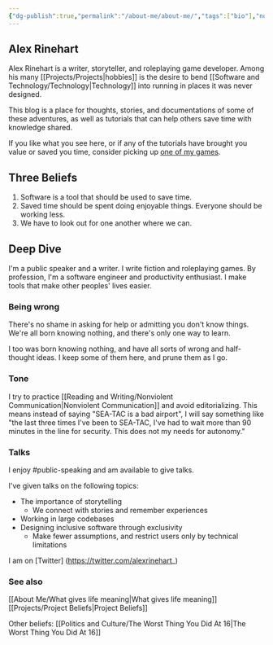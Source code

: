 ```yaml
---
{"dg-publish":true,"permalink":"/about-me/about-me/","tags":["bio"],"noteIcon":""}
---
```


## Alex Rinehart

Alex Rinehart is a writer, storyteller, and roleplaying game developer. Among his many [[Projects/Projects\|hobbies]] is the desire to bend [[Software and Technology/Technology\|Technology]] into running in places it was never designed.

This blog is a place for thoughts, stories, and documentations of some of these adventures, as well as tutorials that can help others save time with knowledge shared.

If you like what you see here, or if any of the tutorials have brought you value or saved you time, consider picking up [one of my games](https://alrine.itch.io/).

## Three Beliefs[](https://blog.alexrinehart.net/about/#three-beliefs)

1.  Software is a tool that should be used to save time.
2.  Saved time should be spent doing enjoyable things. Everyone should be working less.
3.  We have to look out for one another where we can.

## Deep Dive

I'm a public speaker and a writer. I write fiction and roleplaying games. By profession, I'm a software engineer and productivity enthusiast. I make tools that make other peoples' lives easier. 

### Being wrong
There's no shame in asking for help or admitting you don't know things. We're all born knowing nothing, and there's only one way to learn.

I too was born knowing nothing, and have all sorts of wrong and half-thought ideas. I keep some of them here, and prune them as I go.

### Tone
I try to practice [[Reading and Writing/Nonviolent Communication\|Nonviolent Communication]] and avoid editorializing. This means instead of saying "SEA-TAC is a bad airport", I will say something like "the last three times I've been to SEA-TAC, I've had to wait more than 90 minutes in the line for security. This does not my needs for autonomy."

### Talks
I enjoy #public-speaking and am available to give talks.

I've given talks on the following topics:
- The importance of storytelling
	- We connect with stories and remember experiences
- Working in large codebases
- Designing inclusive software through exclusivity
	- Make fewer assumptions, and restrict users only by technical limitations

I am on [Twitter] (https://twitter.com/alexrinehart_)


### See also
[[About Me/What gives life meaning\|What gives life meaning]]
[[Projects/Project Beliefs\|Project Beliefs]]

Other beliefs: [[Politics and Culture/The Worst Thing You Did At 16\|The Worst Thing You Did At 16]]